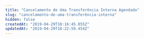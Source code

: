 ```yaml
---
title: "Cancelamento de Uma Transferência Interna Agendada"
slug: "cancelamento-de-uma-transferência-interna"
hidden: false
createdAt: "2019-04-29T18:16:45.055Z"
updatedAt: "2019-04-29T18:22:59.454Z"
---
```

